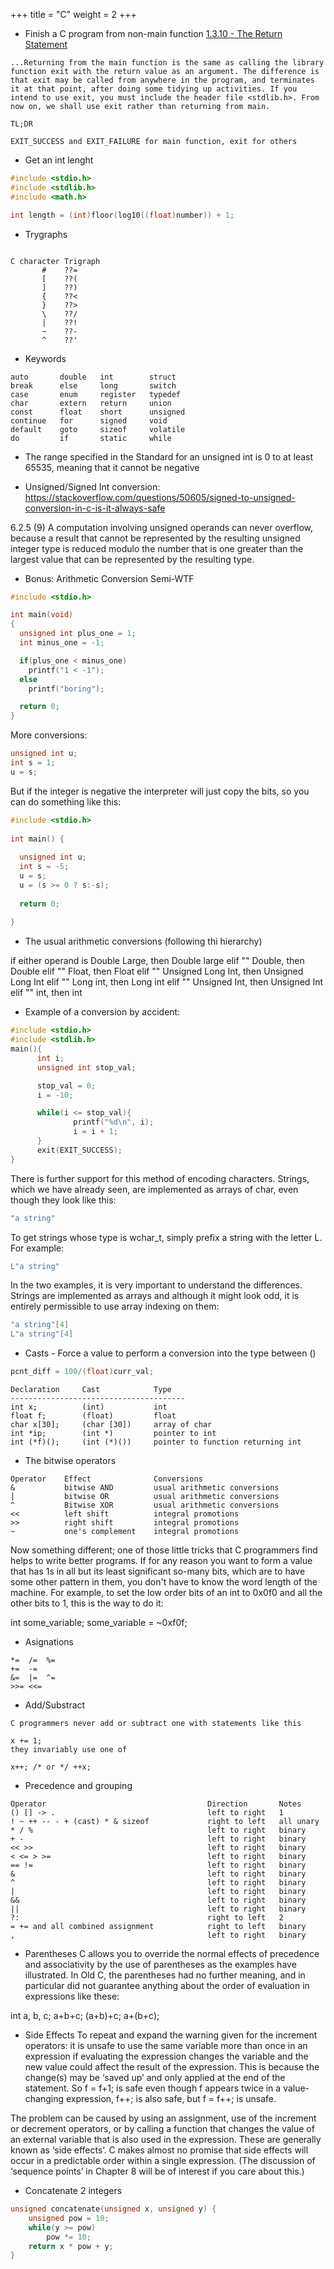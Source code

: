 +++
title = "C"
weight = 2
+++

- Finish a C program from non-main function [1.3.10 - The Return Statement](https://publications.gbdirect.co.uk/c_book/chapter1/description_of_example.html)
```
...Returning from the main function is the same as calling the library function exit with the return value as an argument. The difference is that exit may be called from anywhere in the program, and terminates it at that point, after doing some tidying up activities. If you intend to use exit, you must include the header file <stdlib.h>. From now on, we shall use exit rather than returning from main.

TL;DR

EXIT_SUCCESS and EXIT_FAILURE for main function, exit for others
```

- Get an int lenght
```c
#include <stdio.h>
#include <stdlib.h>
#include <math.h>

int length = (int)floor(log10((float)number)) + 1;
```

- Trygraphs

```

C character	Trigraph
       #	??=
       [	??(
       ]	??)
       {	??<
       }	??>
       \	??/
       |	??!
       ~	??-
       ^	??'
```

- Keywords
```
auto       double   int        struct
break      else     long       switch
case       enum     register   typedef
char       extern   return     union
const      float    short      unsigned
continue   for      signed     void
default    goto     sizeof     volatile
do         if       static     while
```

- The range specified in the Standard for an unsigned int is 0 to at least 65535, meaning that it cannot be negative


- Unsigned/Signed Int conversion: https://stackoverflow.com/questions/50605/signed-to-unsigned-conversion-in-c-is-it-always-safe 

6.2.5 (9)
A computation involving unsigned operands can never overflow, because a result that cannot be represented by the resulting unsigned integer type is reduced modulo the number that is one greater than the largest value that can be represented by the resulting type.

- Bonus: Arithmetic Conversion Semi-WTF
```c
#include <stdio.h>

int main(void)
{
  unsigned int plus_one = 1;
  int minus_one = -1;

  if(plus_one < minus_one)
    printf("1 < -1");
  else
    printf("boring");

  return 0;
}
```

More conversions:

```c
unsigned int u;
int s = 1;
u = s;
```

But if the integer is negative the interpreter will just copy the bits, so you can do something like this:

```c
#include <stdio.h>
 
int main() {
 
  unsigned int u;
  int s = -5;
  u = s; 
  u = (s >= 0 ? s:-s);
 
  return 0;
 
}
```


- The usual arithmetic conversions (following thi hierarchy)

if either operand is  Double Large, then Double large
elif "" Double, then Double
elif "" Float, then Float
elif "" Unsigned Long Int, then Unsigned Long Int
elif "" Long int, then Long int
elif "" Unsigned Int, then Unsigned Int
elif "" int, then int

- Example of a conversion by accident:
```c
#include <stdio.h>
#include <stdlib.h>
main(){
      int i;
      unsigned int stop_val;

      stop_val = 0;
      i = -10;

      while(i <= stop_val){
              printf("%d\n", i);
              i = i + 1;
      }
      exit(EXIT_SUCCESS);
}
```

There is further support for this method of encoding characters. Strings, which we have already seen, are implemented as arrays of char, even though they look like this:

```c
"a string"
```
To get strings whose type is wchar_t, simply prefix a string with the letter L. For example:

```c
L"a string"
```
In the two examples, it is very important to understand the differences. Strings are implemented as arrays and although it might look odd, it is entirely permissible to use array indexing on them:

```c
"a string"[4]
L"a string"[4]
```

- Casts - Force a value to perform a conversion into the type between ()
```c
pcnt_diff = 100/(float)curr_val;
```

```
Declaration     Cast            Type
---------------------------------------
int x;          (int)           int
float f;        (float)         float
char x[30];     (char [30])     array of char
int *ip;        (int *)         pointer to int
int (*f)();     (int (*)())     pointer to function returning int
```


-  The bitwise operators
```
Operator	Effect	            Conversions
&	        bitwise AND	        usual arithmetic conversions
|	        bitwise OR	        usual arithmetic conversions
^	        Bitwise XOR	        usual arithmetic conversions
<<	        left shift	        integral promotions
>>	        right shift	        integral promotions
~	        one's complement	integral promotions
```

Now something different; one of those little tricks that C programmers find helps to write better programs. If for any reason you want to form a value that has 1s in all but its least significant so-many bits, which are to have some other pattern in them, you don't have to know the word length of the machine. For example, to set the low order bits of an int to 0x0f0 and all the other bits to 1, this is the way to do it:

int some_variable;
some_variable = ~0xf0f;

- Asignations

```
*=	/=	%=
+=	-=	
&=	|=	^=
>>=	<<=	
```

- Add/Substract
```
C programmers never add or subtract one with statements like this

x += 1;
they invariably use one of

x++; /* or */ ++x;
```


- Precedence and grouping
```
Operator                                    Direction       Notes
() [] -> .                                  left to right   1
! ~ ++ -- - + (cast) * & sizeof             right to left   all unary
* / %                                       left to right   binary
+ -                                         left to right   binary
<< >>                                       left to right   binary
< <= > >=                                   left to right   binary
== !=                                       left to right   binary
&                                           left to right   binary
^                                           left to right   binary
|                                           left to right   binary
&&                                          left to right   binary
||                                          left to right   binary
?:                                          right to left   2
= += and all combined assignment            right to left   binary
,                                           left to right   binary
```

- Parentheses
C allows you to override the normal effects of precedence and associativity by the use of parentheses as the examples have illustrated. In Old C, the parentheses had no further meaning, and in particular did not guarantee anything about the order of evaluation in expressions like these:

int a, b, c;
a+b+c;
(a+b)+c;
a+(b+c);

- Side Effects
To repeat and expand the warning given for the increment operators: it is unsafe to use the same variable more than once in an expression if evaluating the expression changes the variable and the new value could affect the result of the expression. This is because the change(s) may be ‘saved up’ and only applied at the end of the statement. So f = f+1; is safe even though f appears twice in a value-changing expression, f++; is also safe, but f = f++; is unsafe.

The problem can be caused by using an assignment, use of the increment or decrement operators, or by calling a function that changes the value of an external variable that is also used in the expression. These are generally known as ‘side effects’. C makes almost no promise that side effects will occur in a predictable order within a single expression. (The discussion of ‘sequence points’ in Chapter 8 will be of interest if you care about this.)


- Concatenate 2 integers
```c
unsigned concatenate(unsigned x, unsigned y) {
    unsigned pow = 10;
    while(y >= pow)
        pow *= 10;
    return x * pow + y;        
}
```
